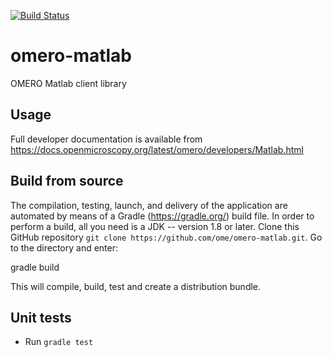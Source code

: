 [![Build Status](https://travis-ci.org/ome/omero-matlab.png)](https://travis-ci.org/ome/omero-matlab)


# omero-matlab

OMERO Matlab client library

## Usage

Full developer documentation is available from
https://docs.openmicroscopy.org/latest/omero/developers/Matlab.html

## Build from source

The compilation, testing, launch, and delivery of the application are
automated by means of a Gradle (https://gradle.org/) build file.
In order to perform a build, all you need is
a JDK -- version 1.8 or later.
Clone this GitHub repository `git clone https://github.com/ome/omero-matlab.git`.
Go to the directory and enter:

  gradle build

This will compile, build, test and create a distribution bundle.

## Unit tests
 * Run `gradle test`

